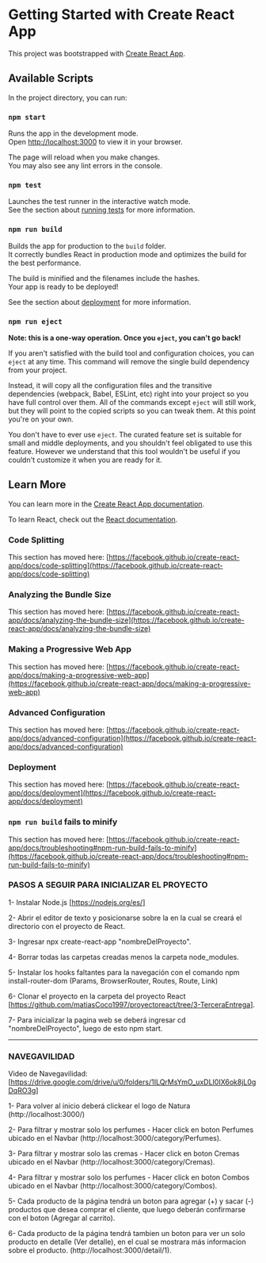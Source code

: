 # Getting Started with Create React App

This project was bootstrapped with [Create React App](https://github.com/facebook/create-react-app).

## Available Scripts

In the project directory, you can run:

### `npm start`

Runs the app in the development mode.\
Open [http://localhost:3000](http://localhost:3000) to view it in your browser.

The page will reload when you make changes.\
You may also see any lint errors in the console.

### `npm test`

Launches the test runner in the interactive watch mode.\
See the section about [running tests](https://facebook.github.io/create-react-app/docs/running-tests) for more information.

### `npm run build`

Builds the app for production to the `build` folder.\
It correctly bundles React in production mode and optimizes the build for the best performance.

The build is minified and the filenames include the hashes.\
Your app is ready to be deployed!

See the section about [deployment](https://facebook.github.io/create-react-app/docs/deployment) for more information.

### `npm run eject`

**Note: this is a one-way operation. Once you `eject`, you can't go back!**

If you aren't satisfied with the build tool and configuration choices, you can `eject` at any time. This command will remove the single build dependency from your project.

Instead, it will copy all the configuration files and the transitive dependencies (webpack, Babel, ESLint, etc) right into your project so you have full control over them. All of the commands except `eject` will still work, but they will point to the copied scripts so you can tweak them. At this point you're on your own.

You don't have to ever use `eject`. The curated feature set is suitable for small and middle deployments, and you shouldn't feel obligated to use this feature. However we understand that this tool wouldn't be useful if you couldn't customize it when you are ready for it.

## Learn More

You can learn more in the [Create React App documentation](https://facebook.github.io/create-react-app/docs/getting-started).

To learn React, check out the [React documentation](https://reactjs.org/).

### Code Splitting

This section has moved here: [https://facebook.github.io/create-react-app/docs/code-splitting](https://facebook.github.io/create-react-app/docs/code-splitting)

### Analyzing the Bundle Size

This section has moved here: [https://facebook.github.io/create-react-app/docs/analyzing-the-bundle-size](https://facebook.github.io/create-react-app/docs/analyzing-the-bundle-size)

### Making a Progressive Web App

This section has moved here: [https://facebook.github.io/create-react-app/docs/making-a-progressive-web-app](https://facebook.github.io/create-react-app/docs/making-a-progressive-web-app)

### Advanced Configuration

This section has moved here: [https://facebook.github.io/create-react-app/docs/advanced-configuration](https://facebook.github.io/create-react-app/docs/advanced-configuration)

### Deployment

This section has moved here: [https://facebook.github.io/create-react-app/docs/deployment](https://facebook.github.io/create-react-app/docs/deployment)

### `npm run build` fails to minify

This section has moved here: [https://facebook.github.io/create-react-app/docs/troubleshooting#npm-run-build-fails-to-minify](https://facebook.github.io/create-react-app/docs/troubleshooting#npm-run-build-fails-to-minify)


### PASOS A SEGUIR PARA INICIALIZAR EL PROYECTO

1- Instalar Node.js [https://nodejs.org/es/]

2- Abrir el editor de texto y posicionarse sobre la en la cual se creará el directorio con el proyecto de React.

3- Ingresar npx create-react-app "nombreDelProyecto".

4- Borrar todas las carpetas creadas menos la carpeta node_modules.

5- Instalar los hooks faltantes para la navegación con el comando npm install-router-dom (Params, BrowserRouter, Routes, Route, Link)

6- Clonar el proyecto en la carpeta del proyecto React [https://github.com/matiasCoco1997/proyectoreact/tree/3-TerceraEntrega].

7- Para inicializar la pagina web se deberá ingresar cd "nombreDelProyecto", luego de esto npm start.

----------------------------------------------------------------------------------------------------------------------------------------
### NAVEGAVILIDAD 

Video de Navegavilidad: [https://drive.google.com/drive/u/0/folders/1ILQrMsYmO_uxDLI0IX6ok8jL0gDqRO3g]

1- Para volver al inicio deberá clickear el logo de Natura (http://localhost:3000/)

2- Para filtrar y mostrar solo los perfumes - Hacer click en boton Perfumes ubicado en el Navbar (http://localhost:3000/category/Perfumes).

3- Para filtrar y mostrar solo las cremas - Hacer click en boton Cremas ubicado en el Navbar (http://localhost:3000/category/Cremas).

4- Para filtrar y mostrar solo los perfumes - Hacer click en boton Combos ubicado en el Navbar (http://localhost:3000/category/Combos).

5- Cada producto de la página tendrá un boton para agregar (+) y sacar (-) productos que desea comprar el cliente, que luego deberán confirmarse con el boton (Agregar al carrito).

6- Cada producto de la página tendrá tambien un boton para ver un solo producto en detalle (Ver detalle), en el cual se mostrara más informacion sobre el producto. (http://localhost:3000/detail/1).